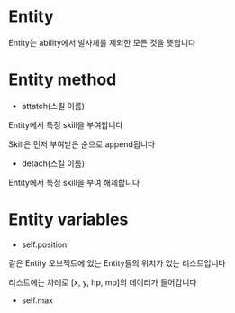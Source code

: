 # Entity
Entity는 ability에서 발사체를 제외한 모든 것을 뜻합니다

# Entity method

- attatch(스킬 이름)

Entity에서 특정 skill을 부여합니다

Skill은 먼저 부여받은 순으로 append됩니다

- detach(스킬 이름)

Entity에서 특정 skill을 부여 해제합니다


# Entity variables

- self.position

같은 Entity 오브젝트에 있는 Entity들의 위치가 있는 리스트입니다

리스트에는 차례로 [x, y, hp, mp]의 데이터가 들어갑니다


- self.max
